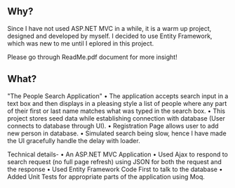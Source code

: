 Why?
--------
Since I have not used ASP.NET MVC in a while, it is a warm up project, designed and developed by myself. I decided to use Entity Framework, which was new to me until I eplored in this project.

Please go through ReadMe.pdf document for more insight!

What?
--------
"The People Search Application"
•	The application accepts search input in a text box and then displays in a pleasing style a list of people where any part of their first or last name matches what was typed in the search box.
•	This project stores seed data while establishing connection with database (User connects to database through UI).
•	Registration Page allows user to add new person in database.
•	Simulated search being slow, hence I have made the UI gracefully handle the delay with loader.

Technical details-
•	An ASP.NET MVC Application 
•	Used Ajax to respond to search request (no full page refresh) using JSON for both the request and the response
•	Used Entity Framework Code First to talk to the database
•	Added Unit Tests for appropriate parts of the application using Moq.
